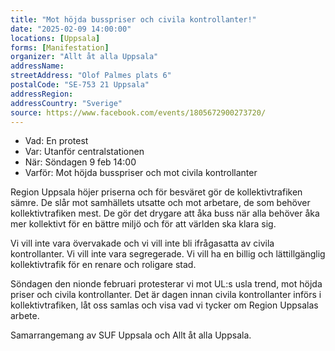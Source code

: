 ```yaml
---
title: "Mot höjda busspriser och civila kontrollanter!"
date: "2025-02-09 14:00:00"
locations: [Uppsala]
forms: [Manifestation]
organizer: "Allt åt alla Uppsala"
addressName: 
streetAddress: "Olof Palmes plats 6"
postalCode: "SE-753 21 Uppsala"
addressRegion:
addressCountry: "Sverige"
source: https://www.facebook.com/events/1805672900273720/
---
```

- Vad: En protest
- Var: Utanför centralstationen
- När: Söndagen 9 feb 14:00
- Varför: Mot höjda busspriser och mot civila kontrollanter

Region Uppsala höjer priserna och för besväret gör de kollektivtrafiken sämre. De slår mot samhällets utsatte och mot arbetare, de som behöver kollektivtrafiken mest. De gör det drygare att åka buss när alla behöver åka mer kollektivt för en bättre miljö och för att världen ska klara sig.

Vi vill inte vara övervakade och vi vill inte bli ifrågasatta av civila kontrollanter. Vi vill inte vara segregerade. Vi vill ha en billig och lättillgänglig kollektivtrafik för en renare och roligare stad.

Söndagen den nionde februari protesterar vi mot UL:s usla trend, mot höjda priser och civila kontrollanter. Det är dagen innan civila kontrollanter införs i kollektivtrafiken, låt oss samlas och visa vad vi tycker om Region Uppsalas arbete.

Samarrangemang av SUF Uppsala och Allt åt alla Uppsala.
